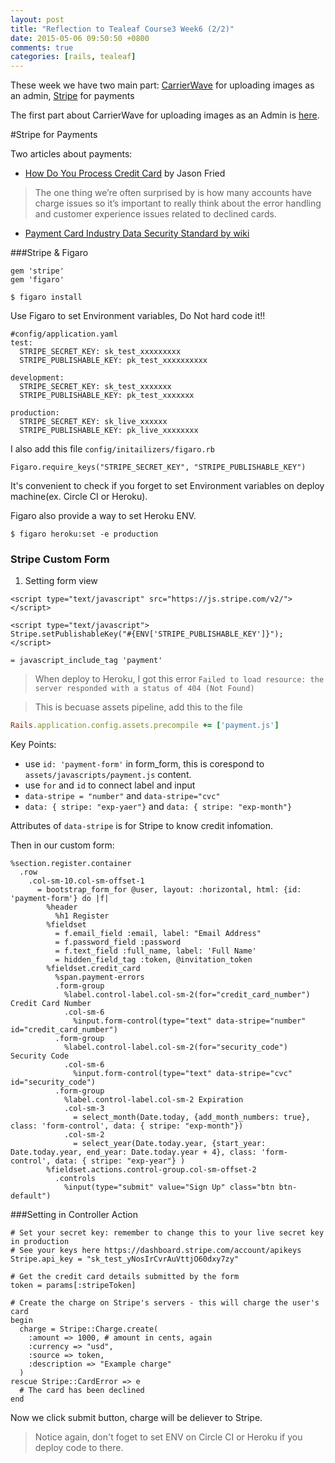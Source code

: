 ```yaml
---
layout: post
title: "Reflection to Tealeaf Course3 Week6 (2/2)"
date: 2015-05-06 09:50:50 +0800
comments: true
categories: [rails, tealeaf]
---
```


These week we have two main part: [CarrierWave][] for uploading images as an admin, [Stripe][] for payments

[CarrierWave]: https://github.com/carrierwaveuploader/carrierwave
[Stripe]: http://stripe.com

The first part about CarrierWave for uploading images as an Admin is [here](http://tomohung.com/blog/2015/05/06/reflection-to-tealeaf-course3-week6/).

#Stripe for Payments


Two articles about payments:

- [How Do You Process Credit Card](https://signalvnoise.com/posts/753-ask-37signals-how-do-you-process-credit-cards) by Jason Fried

> The one thing we’re often surprised by is how many accounts have charge issues so it’s important to really think about the error handling and customer experience issues related to declined cards. 

- [Payment Card Industry Data Security Standard by wiki](http://en.wikipedia.org/wiki/Payment_Card_Industry_Data_Security_Standard)

###Stripe & Figaro

```
gem 'stripe'
gem 'figaro'
```

`$ figaro install`

Use Figaro to set Environment variables, Do Not hard code it!!

```
#config/application.yaml
test:
  STRIPE_SECRET_KEY: sk_test_xxxxxxxxx
  STRIPE_PUBLISHABLE_KEY: pk_test_xxxxxxxxxx

development:
  STRIPE_SECRET_KEY: sk_test_xxxxxxx
  STRIPE_PUBLISHABLE_KEY: pk_test_xxxxxxx

production:
  STRIPE_SECRET_KEY: sk_live_xxxxxx
  STRIPE_PUBLISHABLE_KEY: pk_live_xxxxxxxx

```

I also add this file `config/initailizers/figaro.rb`

```
Figaro.require_keys("STRIPE_SECRET_KEY", "STRIPE_PUBLISHABLE_KEY")
```

It's convenient to check if you forget to set Environment variables on deploy machine(ex. Circle CI or Heroku).

Figaro also provide a way to set Heroku ENV.

`$ figaro heroku:set -e production`

### Stripe Custom Form

1. Setting form view

```
<script type="text/javascript" src="https://js.stripe.com/v2/"></script>

<script type="text/javascript">
Stripe.setPublishableKey("#{ENV['STRIPE_PUBLISHABLE_KEY']}");
</script>

= javascript_include_tag 'payment'

```

> When deploy to Heroku, I got this error `Failed to load resource: the server responded with a status of 404 (Not Found)`

> This is becuase assets pipeline, add this to the file

```ruby config/initializers/assets.rb
Rails.application.config.assets.precompile += ['payment.js']
```


Key Points:

- use `id: 'payment-form'` in form_form, this is corespond to `assets/javascripts/payment.js` content.
- use `for` and `id` to connect label and input
- `data-stripe = "number"` and `data-stripe="cvc"`
- `data: { stripe: "exp-yaer"}` and `data: { stripe: "exp-month"}`

Attributes of `data-stripe` is for Stripe to know credit infomation. 

Then in our custom form:

```haml
%section.register.container
  .row
    .col-sm-10.col-sm-offset-1
      = bootstrap_form_for @user, layout: :horizontal, html: {id: 'payment-form'} do |f|
        %header
          %h1 Register
        %fieldset
          = f.email_field :email, label: "Email Address"
          = f.password_field :password
          = f.text_field :full_name, label: 'Full Name'
          = hidden_field_tag :token, @invitation_token
        %fieldset.credit_card
          %span.payment-errors
          .form-group
            %label.control-label.col-sm-2(for="credit_card_number") Credit Card Number
            .col-sm-6
              %input.form-control(type="text" data-stripe="number" id="credit_card_number")
          .form-group
            %label.control-label.col-sm-2(for="security_code") Security Code
            .col-sm-6
              %input.form-control(type="text" data-stripe="cvc" id="security_code")
          .form-group
            %label.control-label.col-sm-2 Expiration
            .col-sm-3
              = select_month(Date.today, {add_month_numbers: true},  class: 'form-control', data: { stripe: "exp-month"})
            .col-sm-2
              = select_year(Date.today.year, {start_year: Date.today.year, end_year: Date.today.year + 4}, class: 'form-control', data: { stripe: "exp-year"} )
        %fieldset.actions.control-group.col-sm-offset-2
          .controls
            %input(type="submit" value="Sign Up" class="btn btn-default")
```

###Setting in Controller Action

```
# Set your secret key: remember to change this to your live secret key in production
# See your keys here https://dashboard.stripe.com/account/apikeys
Stripe.api_key = "sk_test_yNosIrCvrAuVttjO60dxy7zy"

# Get the credit card details submitted by the form
token = params[:stripeToken]

# Create the charge on Stripe's servers - this will charge the user's card
begin
  charge = Stripe::Charge.create(
    :amount => 1000, # amount in cents, again
    :currency => "usd",
    :source => token,
    :description => "Example charge"
  )
rescue Stripe::CardError => e
  # The card has been declined
end
```

Now we click submit button, charge will be deliever to Stripe.

> Notice again, don't foget to set ENV on Circle CI or Heroku if you deploy code to there.
